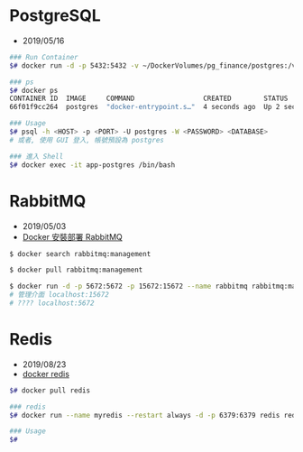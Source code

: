 
# PostgreSQL

- 2019/05/16

```bash
### Run Container
$# docker run -d -p 5432:5432 -v ~/DockerVolumes/pg_finance/postgres:/var/data/postgres -v ~/DockerVolumes/pg_finance/xlog_archive:/var/data/xlog_archive -v ~/DockerVolumes/pg_finance/backup:/var/data/backup -e POSTGRES_PASSWORD=postgres --name=pg_finance postgres

### ps
$# docker ps
CONTAINER ID  IMAGE     COMMAND                 CREATED        STATUS        PORTS                    NAMES
66f01f9cc264  postgres  "docker-entrypoint.s…"  4 seconds ago  Up 2 seconds  0.0.0.0:54321->5432/tcp  app-postgres

### Usage
$# psql -h <HOST> -p <PORT> -U postgres -W <PASSWORD> <DATABASE>
# 或者, 使用 GUI 登入, 帳號預設為 postgres

### 進入 Shell
$# docker exec -it app-postgres /bin/bash
```


# RabbitMQ

- 2019/05/03
- [Docker 安裝部署 RabbitMQ](https://www.jianshu.com/p/14ffe0f3db94)

```bash
$ docker search rabbitmq:management

$ docker pull rabbitmq:management

$ docker run -d -p 5672:5672 -p 15672:15672 --name rabbitmq rabbitmq:management
# 管理介面 localhost:15672
# ???? localhost:5672
```


# Redis

- 2019/08/23
- [docker redis](https://hub.docker.com/_/redis)

```bash
$# docker pull redis

### redis
$# docker run --name myredis --restart always -d -p 6379:6379 redis redis-server --appendonly yes

### Usage
$#
```
